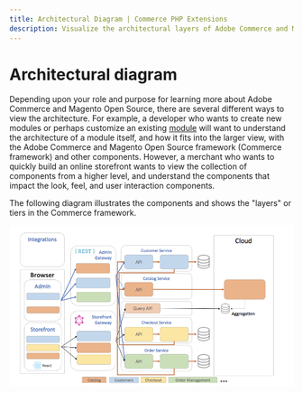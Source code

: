 ```yaml
---
title: Architectural Diagram | Commerce PHP Extensions
description: Visualize the architectural layers of Adobe Commerce and Magento Open Source with this diagram.
---
```


# Architectural diagram

Depending upon your role and purpose for learning more about Adobe Commerce and Magento Open Source, there are several different ways to view the architecture. For example, a developer who wants to create new modules or perhaps customize an existing [module](https://glossary.magento.com/module) will want to understand the architecture of a module itself, and how it fits into the larger view, with the Adobe Commerce and Magento Open Source framework (Commerce framework) and other components. However, a merchant who wants to quickly build an online storefront wants to view the collection of components from a higher level, and understand the components that impact the look, feel, and user interaction components.

The following diagram illustrates the components and shows the "layers" or tiers in the Commerce framework.

![Architectural Diagram](../../_images/archi_diagram_desired-state.png)
